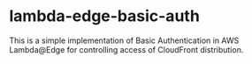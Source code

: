 # lambda-edge-basic-auth

This is a simple implementation of Basic Authentication in AWS Lambda@Edge for controlling access of CloudFront distribution.
